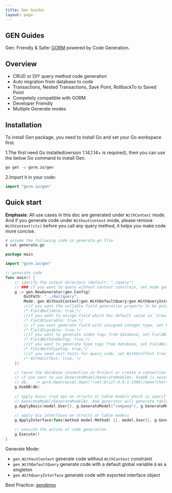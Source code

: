 ```yaml
---
title: Gen Guides
layout: page
---
```

## GEN Guides
Gen: Friendly & Safer [GORM](https://github.com/go-gorm/gorm) powered by Code Generation.

## Overview

- CRUD or DIY query method code generation
- Auto migration from database to code
- Transactions, Nested Transactions, Save Point, RollbackTo to Saved Point
- Competely compatible with GORM
- Developer Friendly
- Multiple Generate modes

## Installation

To install Gen package, you need to install Go and set your Go workspace first.

1.The first need Go installed(version 1.14,1.14+ is required), then you can use the below Go command to install Gen.

```bash
go get -u gorm.io/gen
```

2.Import it in your code:

```go
import "gorm.io/gen"
```

## Quick start

**Emphasis**: All use cases in this doc are generated under `WithContext` mode. And if you generate code under `WithoutContext` mode, please remove `WithContext(ctx)` before you call any query method, it helps you make code more concise.

```bash
# assume the following code in generate.go file
$ cat generate.go
```

```go
package main

import "gorm.io/gen"

// generate code
func main() {
    // specify the output directory (default: "./query")
    // ### if you want to query without context constrain, set mode gen.WithoutContext ###
    g := gen.NewGenerator(gen.Config{
        OutPath: "../dal/query",
        Mode: gen.WithoutContext|gen.WithDefaultQuery|gen.WithQueryInterface,
        //if you want the nullable field generation property to be pointer type, set FieldNullable true
        /* FieldNullable: true,*/
        //if you want to assign field which has default value in `Create` API, set FieldCoverable true, reference: https://gorm.io/docs/create.html#Default-Values
        /* FieldCoverable: true,*/
        // if you want generate field with unsigned integer type, set FieldSignable true
        /* FieldSignable: true,*/
        //if you want to generate index tags from database, set FieldWithIndexTag true
        /* FieldWithIndexTag: true,*/
        //if you want to generate type tags from database, set FieldWithTypeTag true
        /* FieldWithTypeTag: true,*/
        //if you need unit tests for query code, set WithUnitTest true
        /* WithUnitTest: true, */
    })
  
    // reuse the database connection in Project or create a connection here
    // if you want to use GenerateModel/GenerateModelAs, UseDB is necessary or it will panic
    // db, _ := gorm.Open(mysql.Open("root:@(127.0.0.1:3306)/demo?charset=utf8mb4&parseTime=True&loc=Local"))
    g.UseDB(db)
  
    // apply basic crud api on structs or table models which is specified by table name with function
    // GenerateModel/GenerateModelAs. And generator will generate table models' code when calling Excute.
    g.ApplyBasic(model.User{}, g.GenerateModel("company"), g.GenerateModelAs("people", "Person", gen.FieldIgnore("address")))
    
    // apply diy interfaces on structs or table models
    g.ApplyInterface(func(method model.Method) {}, model.User{}, g.GenerateModel("company"))

    // execute the action of code generation
    g.Execute()
}
```

Generate Mode:

- `gen.WithoutContext` generate code without `WithContext` constraint
- `gen.WithDefaultQuery` generate code with a default global variable `Q` as a singleton
- `gen.WithQueryInterface` generate code with exported interface object

Best Practice: [gendemo](https://github.com/go-gorm/gendemo)
